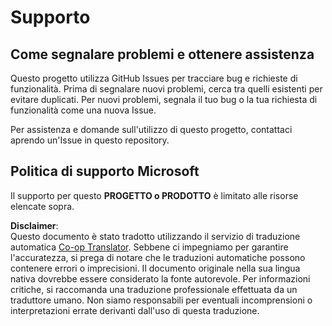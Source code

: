 <!--
CO_OP_TRANSLATOR_METADATA:
{
  "original_hash": "cd89329575372232e59605f7a08ae0df",
  "translation_date": "2025-08-25T16:16:44+00:00",
  "source_file": "SUPPORT.md",
  "language_code": "it"
}
-->
# Supporto

## Come segnalare problemi e ottenere assistenza  

Questo progetto utilizza GitHub Issues per tracciare bug e richieste di funzionalità. Prima di segnalare nuovi problemi, cerca tra quelli esistenti per evitare duplicati. Per nuovi problemi, segnala il tuo bug o la tua richiesta di funzionalità come una nuova Issue.

Per assistenza e domande sull'utilizzo di questo progetto, contattaci aprendo un'Issue in questo repository.

## Politica di supporto Microsoft  

Il supporto per questo **PROGETTO o PRODOTTO** è limitato alle risorse elencate sopra.

**Disclaimer**:  
Questo documento è stato tradotto utilizzando il servizio di traduzione automatica [Co-op Translator](https://github.com/Azure/co-op-translator). Sebbene ci impegniamo per garantire l'accuratezza, si prega di notare che le traduzioni automatiche possono contenere errori o imprecisioni. Il documento originale nella sua lingua nativa dovrebbe essere considerato la fonte autorevole. Per informazioni critiche, si raccomanda una traduzione professionale effettuata da un traduttore umano. Non siamo responsabili per eventuali incomprensioni o interpretazioni errate derivanti dall'uso di questa traduzione.